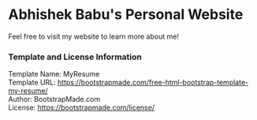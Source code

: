 # Abhishek Babu's Personal Website
Feel free to visit my website to learn more about me!

### Template and License Information
Template Name: MyResume  
Template URL: https://bootstrapmade.com/free-html-bootstrap-template-my-resume/  
Author: BootstrapMade.com  
License: https://bootstrapmade.com/license/  